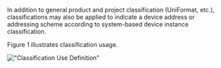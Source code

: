 In addition to general product and project classification (UniFormat, etc.), classifications may also be applied to indicate a device address or addressing scheme according to system-based device instance classification.

Figure 1 illustrates classification usage.

!["Classification Use Definition"](../../../figures/IfcDistributionControlElement-Classification.png "Figure 1 &mdash; Distribution control classification")